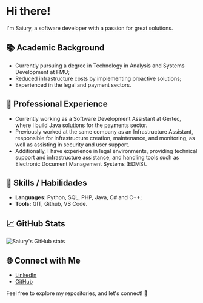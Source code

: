# Hi there!

I'm Saiury, a software developer with a passion for great solutions.

## 📚 Academic Background

- Currently pursuing a degree in Technology in Analysis and Systems Development at FMU;
- Reduced infrastructure costs by implementing proactive solutions;
- Experienced in the legal and payment sectors.

## 💼 Professional Experience

- Currently working as a Software Development Assistant at Gertec, where I build Java solutions for the payments sector.
- Previously worked at the same company as an Infrastructure Assistant, responsible for infrastructure creation, maintenance, and monitoring, as well as assisting in security and user support.
- Additionally, I have experience in legal environments, providing technical support and infrastructure assistance, and handling tools such as Electronic Document Management Systems (EDMS).

## 🔧 Skills / Habilidades

- **Languages:** Python, SQL, PHP, Java, C# and C++;
- **Tools:** GIT, Github, VS Code.

## 📈 GitHub Stats

![Saiury's GitHub stats](https://github-readme-stats.vercel.app/api?username=httpsguerni&show_icons=true&theme=radical)


## 🌐 Connect with Me

- [LinkedIn](https://www.linkedin.com/in/saiury/)
- [GitHub](https://github.com/httpsguerni)

Feel free to explore my repositories, and let's connect! 🌟
